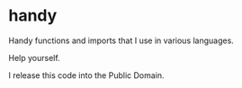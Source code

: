 # handy
Handy functions and imports that I use in various languages.

Help yourself.

I release this code into the Public Domain.
